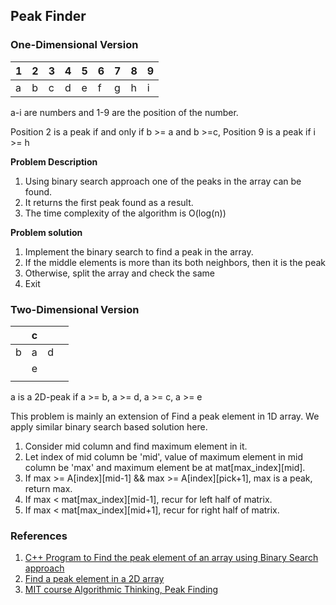## Peak Finder
### One-Dimensional Version

| 1 | 2 | 3 | 4 | 5 | 6 | 7 | 8 | 9 |
| --- | --- | --- | --- | --- | --- | --- | --- | --- |
| a | b | c | d | e | f | g | h | i |

a-i are numbers and 1-9 are the position of the number.

Position 2 is a peak if and only if b >= a and b >=c, Position 9 is a peak if i >= h

**Problem Description**
1. Using binary search approach one of the peaks in the array can be found.
2. It returns the first peak found as a result.
3. The time complexity of the algorithm is O(log(n))

**Problem solution**
1. Implement the binary search to find a peak in the array.
2. If the middle elements is more than its both neighbors, then it is the peak
3. Otherwise, split the array and check the same
4. Exit

### Two-Dimensional Version


|   | c |   | |
| ---- | --- | --- | --- |
| b | a | d | |
|   | e |   | |
|   |   |   | |

a is a 2D-peak if a >= b, a >= d, a >= c, a >= e

This problem is mainly an extension of Find a peak element in 1D array. We apply similar binary search based solution here.

1. Consider mid column and find maximum element in it.
2. Let index of mid column be 'mid', value of maximum element in mid column be 'max' and maximum element be at mat[max_index][mid].
3. If max >= A[index][mid-1] && max >= A[index][pick+1], max is a peak, return max.
4. If max < mat[max_index][mid-1], recur for left half of matrix.
5. If max < mat[max_index][mid+1], recur for right half of matrix.
 
### References
1. [C++ Program to Find the peak element of an array using Binary Search approach](https://www.sanfoundry.com/cpp-program-find-peak-element-array-binary-search/)
2. [Find a peak element in a 2D array](https://www.geeksforgeeks.org/find-peak-element-2d-array/)
3. [MIT course Algorithmic Thinking, Peak Finding](https://ocw.mit.edu/courses/electrical-engineering-and-computer-science/6-006-introduction-to-algorithms-fall-2011/lecture-videos/lecture-1-algorithmic-thinking-peak-finding/)
